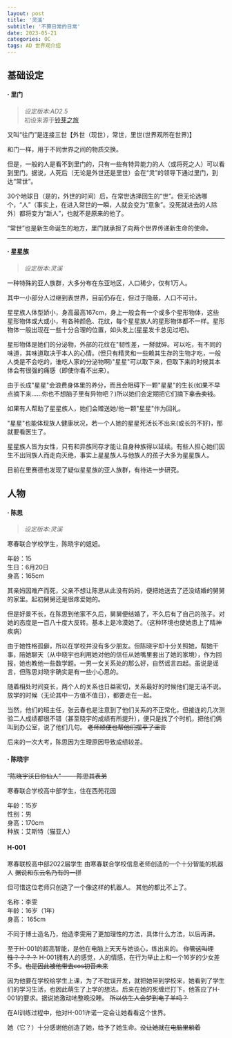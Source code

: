 ```yaml
---
layout: post
title: '灵溪'
subtitle: '不算日常的日常'
date: 2023-05-21
categories: OC
tags: AD 世界观介绍
---
```


## 基础设定

#### · 里门
>  _设定版本:AD2.5_ <br>
> 初设来源于[铃芽之旅](https://zh.moegirl.org.cn/铃芽之旅)

​又叫“往门”是连接三世【外世（现世），常世，里世(世界观所在世界)】

​和门一样，用于不同世界之间的物质交换。

​但是，一般的人是看不到里门的，只有一些有特异能力的人（或将死之人）可以看到里门。
​据说，人死后（无论是外世还是里世）会在“灵”的领导下通过里门，到达“常世”。

​30个地球日（是的，外世的时间）后，在常世选择回生的“世”。但无论选哪个，“人”（事实上，在进入常世的一瞬，人就会变为“意象”。没死就进去的人除外）都将变为“新人”，也就不是原来的他了。

​“常世”也是新生命诞生的地方，里门就承担了向两个世界传递新生命的使命。

---
#### · 星星族
>  _设定版本:灵溪_<br>

一种特殊的亚人族群，大多分布在东亚地区，人口稀少，仅有1万人。

其中一小部分人过继到表世界，目前仍存在，但过于隐蔽，人口不可计。

星星族人体型娇小，身高最高167cm，身上一般会有一个或多个星形物体，这些星形物体或大或小，有各种颜色、花纹，每个星星族人的星形物体都不一样。星形物体一般出现在一些十分合理的位置，如头发上(星星发卡总见过吧)。

星形物体是她们的分泌物，外部的花纹在"韧性差，一掰就碎。可以吃，有不同的味道，其味道取决于本人的心情。(但只有精灵和一些赖其生存的生物才吃，一般人类是不会吃的，谁吃人家的分泌物啊)"星星"可以取下来，但取下来的时候其本体会有很强的痛感（即使你看不出来）。

由于长成"星星"会浪费身体里的养分，而且会阻碍下一颗"星星"的生长(如果不早点摘下来......你也不想脑子里有异物吧？)所以她们会定期把它们摘下~~拿去卖钱~~。

如果有人帮助了星星族人，她们会赠送她/他一颗"星星"作为回礼。

"星星"也能体现族人健康状况，若一个人她的星星死活长不出来(或长的不好)，那就要看医生了。

星星族人皆为女性，只有和异族同存才能让自身种族得以延续。有些人担心她们因生不出同族人而走向灭绝，事实上星星族人与他族人的孩子大多为星星族人。

目前在里赛德也发现了疑似星星族的亚人族群，有待进一步研究。


## 人物

#### · 陈思
>  _设定版本:灵溪_

寒春联合学校学生，陈晓宇的姐姐。

年龄：15 <br>
生日：6月20日<br>
身高：165cm

其亲妈因难产而死，父亲不想让陈思从此没有妈妈，便把她送去了还没结婚的舅舅的家里。起初舅舅还是很疼爱她的。

但是好景不长，在陈思到他家不久后，舅舅便结婚了，不久后有了自己的孩子。对她的态度是一百八十度大反转。基本上是冷漠她了。（这种环境也使她患上了精神疾病）

由于她性格孤僻，所以在学校并没有多少朋友。但陈晓宇却十分关照她，帮她干事，陪她聊天（从中晓宇也利用她对他的信任从她嘴里套出了她的家境），作为回报，她也教他一些数学题。一男一女关系处的那么好，自然谣言四起。虽说是谣言，但陈思对晓宇确实是有一些小心思的。

随着相处时间变长，两个人的关系也日益密切，关系最好的时候他们是无话不说。放学的时候（无论其中一方值不值日），都要走在一起。

当然，他们的班主任，张云春也是注意到了他们关系的不正常化，但接连的几次测验二人成绩都很不错（甚至晓宇的成绩有所提升），便只是找了个时机，把他们俩叫到办公室，说了他们几句。
~~老师顺便也帮他们摆平了谣言~~

后来的一次大考，陈思因为生理原因导致成绩较差。

#### · 陈晓宇

~~"陈晓宇沃日你仙人" —— 陈思其表弟~~


寒春联合学校高中部学生，住在西苑花园

年龄：15岁 <br>
性别：男 <br>
身高：170cm <br>
种族：艾斯特（猫亚人）

#### H-001

寒春联校高中部2022届学生
由寒春联合学校信息老师创造的一个十分智能的机器人
~~据说和东云名乃有的一拼~~

但可惜这位老师只创造了一个像这样的机器人。
其他的都比不上了。

名称：李雯 <br>
年龄：16岁（1年）<br>
身高： 165cm 

不同于博士造名乃，他造李雯用了更加理性的方法，具体什么方法，以后再讲。

至于H-001的超高智能，是他在电脑上天天与她谈心，练出来的。
~~你管这叫理性？？？？~~
H-001拥有人的感觉，人的情感，在行为举止上和一个16岁的少女差不多。~~也是因此被他带去cos初音未来~~

因为他要在学校给学生上课，为了不耽误开发，就把她带到学校来，她看到了学生们的学习生活，也因此萌生了上学的想法。后来在她的死缠烂打下，他答应了H-001的要求。据说她激动地整晚没睡。
~~所以仿生人会梦到电子羊吗？~~

在AI训练过程中，他对H-001许诺一定会让她看看这个世界。

她（它？）十分感谢他创造了她，给予了她生命。~~没让她就在电脑里躺着~~
